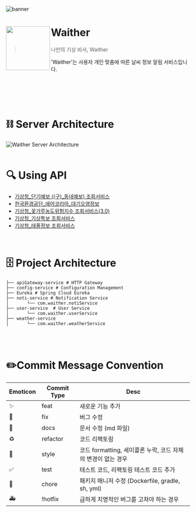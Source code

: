 
![banner](https://github.com/WaitherTeam/Waither-BE/assets/98632435/ddf26618-3c35-4bb5-b6f5-e8f3359fb8ed)

# Waither<img src="https://github.com/WaitherTeam/Waither-BE/assets/98632435/0df2a67b-7ebf-460b-9d54-574b5650d734" align=left width=120>

> 나만의 기상 비서, Waither

'Waither'는 사용자 개인 맞춤에 따른 날씨 정보 알림 서비스입니다.

<br><br><br><br>
# ⛓️ Server Architecture
![Waither Server Architecture](https://github.com/WaitherTeam/Waither-BE/assets/98632435/cf6e747b-a71c-4ad9-870b-297b79e4c132)
<br><br>
# 🔍 Using API
- <a href="https://www.data.go.kr/data/15084084/openapi.do">기상청_단기예보 ((구)_동네예보) 조회서비스</a> <br>
- <a href="https://www.data.go.kr/data/15073861/openapi.do">한국환경공단_에어코리아_대기오염정보</a> <br>
- <a href="https://www.data.go.kr/data/15085289/openapi.do">기상청_꽃가루농도위험지수 조회서비스(3.0)</a> <br>
- <a href="https://www.data.go.kr/data/15000415/openapi.do">기상청_기상특보 조회서비스</a> <br>
- <a href="https://www.data.go.kr/data/15043565/openapi.do">기상청_태풍정보 조회서비스</a> <br>
<br><br>
# 🗄️ Project Architecture
```
├── apiGateway-service # HTTP Gateway
├── config-service # Configuration Management
├── Eureka # Spring Cloud Eureka
├── noti-service # Notification Service
│       └── com.waither.notiService
├── user-service  # User Service
│       └── com.waither.userService
├── weather-service
│       └── com.waither.weatherService
```
<br><br>
#  ✏️Commit Message Convention
| Emoticon | Commit Type | Desc |
| --- | --- | --- |
|  ✨  | feat | 새로운 기능 추가 |
| 🐛  | fix | 버그 수정 |
| 📝 | docs | 문서 수정 (md 파일) |
| ♻️  | refactor | 코드 리팩토링 |
| 💄  | style | 코드 formatting, 세미콜론 누락, 코드 자체의 변경이 없는 경우 |
| ✅  | test | 테스트 코드, 리팩토링 테스트 코드 추가 |
| 🚀  | chore | 패키지 매니저 수정 (Dockerfile, gradle, sh, yml) |
| 🚑  | !hotfix | 급하게 치명적인 버그를 고쳐야 하는 경우 |
